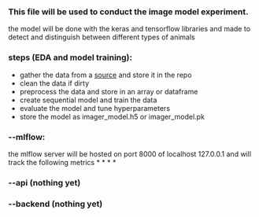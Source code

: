 ### This file will be used to conduct the image model experiment.
the model will be done with the keras and tensorflow libraries and made to detect and distinguish between different types of animals

### steps (EDA and model training):
* gather the data from a [source]() and store it in the repo
* clean the data if dirty
* preprocess the data and store in an array or dataframe
* create sequential model and train the data
* evaluate the model and tune hyperparameters
* store the model as imager_model.h5 or imager_model.pk

### --mlflow:
the mlflow server will be hosted on port 8000 of localhost 127.0.0.1 and will track the following metrics
*
*
*
*

### --api (nothing yet)


### --backend (nothing yet)
